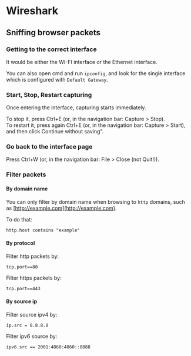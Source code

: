 # Wireshark  

## Sniffing browser packets

### Getting to the correct interface  

It would be either the WI-FI interface or the Ethernet interface.

You can also open cmd and run `ipconfig`, and look for the single interface which is configured with `Default Gateway`. 

### Start, Stop, Restart capturing 

Once entering the interface, capturing starts immediately. 

To stop it, press Ctrl+E (or, in the navigation bar: Capture > Stop).  
To restart it, press again Ctrl+E (or, in the navigation bar: Capture > Start), and then click Continue without saving".  

### Go back to the interface page

Press Ctrl+W (or, in the navigation bar: File > Close (not Quit!)).

### Filter packets

#### By domain name
 
You can only filter by domain name when browsing to `http` domains, such as [http://example.com](http://example.com).  

To do that:

`http.host contains "example"`

#### By protocol
 
Filter http packets by:
 
`tcp.port==80`

Filter https packets by:

`tcp.port==443`

#### By source ip
 
Filter source ipv4 by:

`ip.src = 8.8.8.8`

Filter ipv6 source by:

`ipv6.src == 2001:4860:4860::8888`
